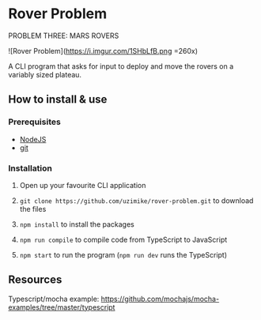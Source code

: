 # Rover Problem

PROBLEM THREE: MARS ROVERS

![Rover Problem](https://i.imgur.com/1SHbLfB.png =260x)

A CLI program that asks for input to deploy and move the rovers on a variably sized plateau.


## How to install & use

### Prerequisites

- [NodeJS](https://nodejs.org/)
- [git](https://git-scm.com/)

### Installation

1. Open up your favourite CLI application

2. `git clone https://github.com/uzimike/rover-problem.git` to download the files 

3. `npm install` to install the packages

4. `npm run compile` to compile code from TypeScript to JavaScript

5. `npm start` to run the program (`npm run dev` runs the TypeScript)


## Resources

Typescript/mocha example: https://github.com/mochajs/mocha-examples/tree/master/typescript
